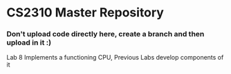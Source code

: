 # CS2310 Master Repository

### Don't upload code directly here, create a branch and then upload in it :)

Lab 8 Implements a functioning CPU, Previous Labs develop components of it
